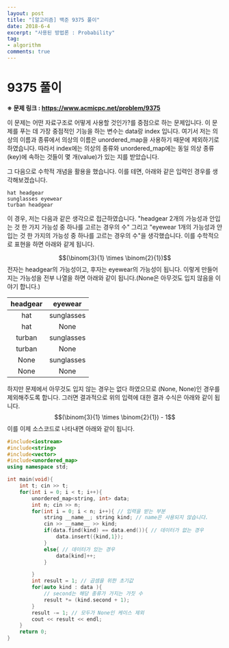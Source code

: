 ```yaml
---
layout: post
title: "[알고리즘] 백준 9375 풀이"
date: 2018-6-4
excerpt: "사용된 방법론 : Probability"
tag:
- algorithm
comments: true
---
```


# 9375 풀이

**※ 문제 링크 : https://www.acmicpc.net/problem/9375**

이 문제는 어떤 자료구조로 어떻게 사용할 것인가?를 중점으로 하는 문제입니다. 이 문제를 푸는 데 가장 중점적인 기능을 하는 변수는 data랑 index 입니다. 여기서 저는 의상의 이름과 종류에서 의상의 이름은 unordered_map을 사용하기 때문에 제외하기로 하였습니다. 따라서 index에는 의상의 종류와 unordered_map에는 동일 의상 종류(key)에 속하는 것들이 몇 개(value)가 있는 지를 받았습니다.

그 다음으로 수학적 개념을 활용을 했습니다. 이를 테면, 아래와 같은 입력인 경우를 생각해보겠습니다.
```text
hat headgear
sunglasses eyewear
turban headgear
```
이 경우, 저는 다음과 같은 생각으로 접근하였습니다. "headgear 2개의 가능성과 안입는 것 한 가지 가능성 중 하나를 고르는 경우의 수" 그리고 "eyewear 1개의 가능성과 안입는 것 한 가지의 가능성 중 하나를 고르는 경우의 수"을 생각했습니다. 이를 수학적으로 표현을 하면 아래와 같게 됩니다.

$$(\binom{3}{1} \times \binom{2}{1})$$
전자는 headgear의 가능성이고, 후자는 eyewear의 가능성이 됩니다. 이렇게 만들어지는 가능성을 전부 나열을 하면 아래와 같이 됩니다.(None은 아무것도 입지 않음을 이야기 합니다.)

| headgear | eyewear |
|:--------:|:-------:|
|hat|sunglasses|
|hat|None|
|turban|sunglasses|
|turban|None|
|None|sunglasses|
|None|None|

하지만 문제에서 아무것도 입지 않는 경우는 없다 하였으므로 (None, None)인 경우를 제외해주도록 합니다. 그러면 결과적으로 위의 입력에 대한 결과 수식은 아래와 같이 됩니다.
$$(\binom{3}{1} \times \binom{2}{1}) - 1$$
이를 이제 소스코드로 나타내면 아래와 같이 됩니다.
```cpp
#include<iostream>
#include<string>
#include<vector>
#include<unordered_map>
using namespace std;

int main(void){
    int t; cin >> t;
    for(int i = 0; i < t; i++){
        unordered_map<string, int> data;
        int n; cin >> n;
        for(int i = 0; i < n; i++){ // 입력을 받는 부분
            string __name__; string kind; // name은 사용되지 않습니다.
            cin >> __name__ >> kind;
            if(data.find(kind) == data.end()){ // 데이터가 없는 경우
                data.insert({kind,1});
            }
            else{ // 데이터가 있는 경우
                data[kind]++;
            }

        }
        int result = 1; // 곱셈을 위한 초기값
        for(auto kind : data ){
        	// second는 해당 종류가 가지는 가짓 수
            result *= (kind.second + 1);
        }
        result -= 1; // 모두가 None인 케이스 제외
        cout << result << endl;
    }
    return 0;
}
```
